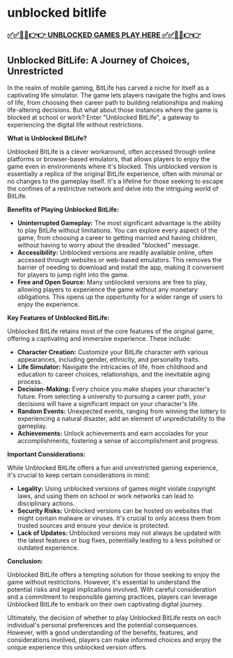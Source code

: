 # unblocked bitlife

### [✅✅🔴🔴👉👉 UNBLOCKED GAMES PLAY HERE ✅✅🔴🔴👉👉](https://topstoryindia.com)

## Unblocked BitLife: A Journey of Choices, Unrestricted

In the realm of mobile gaming, BitLife has carved a niche for itself as a captivating life simulator. The game lets players navigate the highs and lows of life, from choosing their career path to building relationships and making life-altering decisions. But what about those instances where the game is blocked at school or work? Enter "Unblocked BitLife", a gateway to experiencing the digital life without restrictions.

**What is Unblocked BitLife?**

Unblocked BitLife is a clever workaround, often accessed through online platforms or browser-based emulators, that allows players to enjoy the game even in environments where it's blocked. This unblocked version is essentially a replica of the original BitLife experience, often with minimal or no changes to the gameplay itself. It's a lifeline for those seeking to escape the confines of a restrictive network and delve into the intriguing world of BitLife.

**Benefits of Playing Unblocked BitLife:**

* **Uninterrupted Gameplay:** The most significant advantage is the ability to play BitLife without limitations. You can explore every aspect of the game, from choosing a career to getting married and having children, without having to worry about the dreaded "blocked" message.
* **Accessibility:** Unblocked versions are readily available online, often accessed through websites or web-based emulators. This removes the barrier of needing to download and install the app, making it convenient for players to jump right into the game.
* **Free and Open Source:** Many unblocked versions are free to play, allowing players to experience the game without any monetary obligations. This opens up the opportunity for a wider range of users to enjoy the experience.

**Key Features of Unblocked BitLife:**

Unblocked BitLife retains most of the core features of the original game, offering a captivating and immersive experience. These include:

* **Character Creation:** Customize your BitLife character with various appearances, including gender, ethnicity, and personality traits.
* **Life Simulator:** Navigate the intricacies of life, from childhood and education to career choices, relationships, and the inevitable aging process.
* **Decision-Making:** Every choice you make shapes your character's future. From selecting a university to pursuing a career path, your decisions will have a significant impact on your character's life.
* **Random Events:** Unexpected events, ranging from winning the lottery to experiencing a natural disaster, add an element of unpredictability to the gameplay.
* **Achievements:** Unlock achievements and earn accolades for your accomplishments, fostering a sense of accomplishment and progress.

**Important Considerations:**

While Unblocked BitLife offers a fun and unrestricted gaming experience, it's crucial to keep certain considerations in mind:

* **Legality:**  Using unblocked versions of games might violate copyright laws, and using them on school or work networks can lead to disciplinary actions. 
* **Security Risks:** Unblocked versions can be hosted on websites that might contain malware or viruses. It's crucial to only access them from trusted sources and ensure your device is protected.
* **Lack of Updates:** Unblocked versions may not always be updated with the latest features or bug fixes, potentially leading to a less polished or outdated experience.

**Conclusion:**

Unblocked BitLife offers a tempting solution for those seeking to enjoy the game without restrictions. However, it's essential to understand the potential risks and legal implications involved. With careful consideration and a commitment to responsible gaming practices, players can leverage Unblocked BitLife to embark on their own captivating digital journey. 

Ultimately, the decision of whether to play Unblocked BitLife rests on each individual's personal preferences and the potential consequences. However, with a good understanding of the benefits, features, and considerations involved, players can make informed choices and enjoy the unique experience this unblocked version offers.
